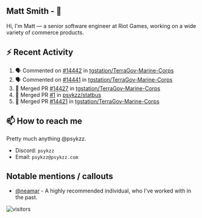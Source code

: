 <!--
[![PsyKzz's github stats](https://github-readme-stats.vercel.app/api?username=psykzz&show_icons=true)](https://github.com/anuraghazra/github-readme-stats)
-->

## Matt Smith - 👋
Hi, I'm Matt — a senior software engineer at Riot Games, working on a wide variety of commerce products.

## ⚡ Recent Activity

<!--START_SECTION:activity-->
1. 🗣 Commented on [#14442](https://github.com/tgstation/TerraGov-Marine-Corps/issues/14442) in [tgstation/TerraGov-Marine-Corps](https://github.com/tgstation/TerraGov-Marine-Corps)
2. 🗣 Commented on [#14441](https://github.com/tgstation/TerraGov-Marine-Corps/issues/14441) in [tgstation/TerraGov-Marine-Corps](https://github.com/tgstation/TerraGov-Marine-Corps)
3. 🎉 Merged PR [#14427](https://github.com/tgstation/TerraGov-Marine-Corps/pull/14427) in [tgstation/TerraGov-Marine-Corps](https://github.com/tgstation/TerraGov-Marine-Corps)
4. 🎉 Merged PR [#1](https://github.com/psykzz/statbus/pull/1) in [psykzz/statbus](https://github.com/psykzz/statbus)
5. 🎉 Merged PR [#14421](https://github.com/tgstation/TerraGov-Marine-Corps/pull/14421) in [tgstation/TerraGov-Marine-Corps](https://github.com/tgstation/TerraGov-Marine-Corps)
<!--END_SECTION:activity-->


## 📫 How to reach me

Pretty much anything @psykzz.

- Discord: `psykzz`
- Email: `psykzz@psykzz.com`


## Notable mentions / callouts

 - [@neamar](https://github.com/neamar) - A highly recommended individual, who I've worked with in the past.


![visitors](https://visitor-badge.glitch.me/badge?page_id=psykzz/psykzz)


